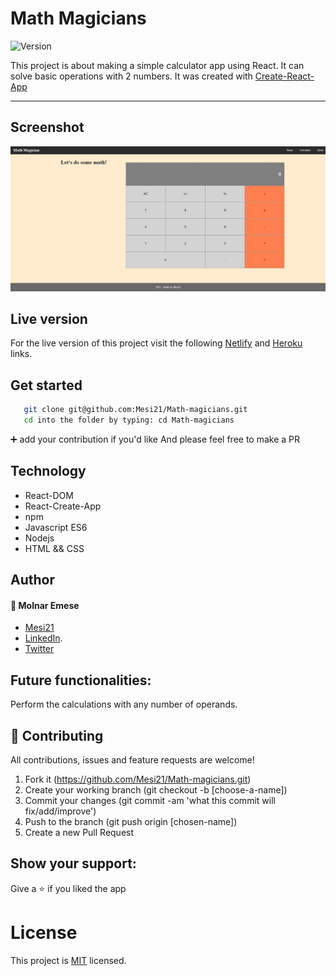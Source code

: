 # Math Magicians

<img alt="Version" src="https://img.shields.io/badge/version-1.0.0-blue.svg?cacheSeconds=2592000" />

This project is about making a simple calculator app using React.
It can solve basic operations with 2 numbers. 
It was created with [Create-React-App](https://github.com/facebook/create-react-app)

---

## Screenshot

![screenshot](./src/styles/screenshot.jpg)

## Live version

For the live version of this project visit the following [Netlify](https://math-magicians-calculator-v2.netlify.app/) and [Heroku](https://math-magicians-calculator-v2.herokuapp.com/) links.

## Get started

```bash
   git clone git@github.com:Mesi21/Math-magicians.git
   cd into the folder by typing: cd Math-magicians
```

 :heavy_plus_sign: add your contribution if you'd like
 And please feel free to make a PR

## Technology

- React-DOM
- React-Create-App
- npm
- Javascript ES6
- Nodejs
- HTML && CSS

## Author

#### :bust_in_silhouette: Molnar Emese 
  - [Mesi21](https://github.com/Mesi21)
  - [LinkedIn](https://www.linkedin.com/in/emesemesimolnar/).  
  - [Twitter](https://twitter.com/buksimesi21) 

## Future functionalities:

Perform the calculations with any number of operands.

## 🤝 Contributing
All contributions, issues and feature requests are welcome!

1. Fork it (https://github.com/Mesi21/Math-magicians.git)
2. Create your working branch (git checkout -b [choose-a-name])
3. Commit your changes (git commit -am 'what this commit will fix/add/improve')
4. Push to the branch (git push origin [chosen-name])
5. Create a new Pull Request

## Show your support:

Give a :star: if you liked the app

# License
This project is [MIT](license.txt) licensed.
